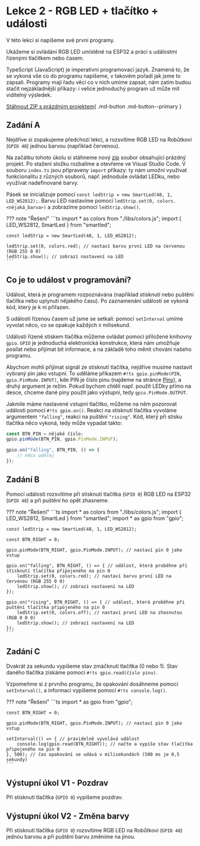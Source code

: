 # Lekce 2 - RGB LED + tlačítko + události

V této lekci si napíšeme své první programy.

Ukážeme si ovládání RGB LED umístěné na ESP32 a práci s událostmi řízenými tlačítkem nebo časem.

TypeScript (JavaScript) je imperativní programovací jazyk. Znamená to, že se vykoná vše co do programu napíšeme,
v takovém pořadí jak jsme to zapsali. Programy mají řadu věcí co v nich umíme zapsat, nám zatím budou stačit
nejzákladnější příkazy: i velice jednoduchý program už může mít viditelný výsledek.

[Stáhnout ZIP s prázdným projektem](./blank_project.zip){ .md-button .md-button--primary }

## Zadání A

Nejdříve si zopakujeme předchozí lekci, a rozsvítíme RGB LED na Robůtkovi (`GPIO 48`) jednou barvou (například červenou).

Na začátku tohoto úkolu si stáhneme nový [zip](./blank_project.zip) soubor obsahující prázdný projekt. Po stažení složku rozbalíme a otevřeme ve Visual Studio Code. V souboru `index.ts` jsou připraveny `import` příkazy: ty nám umožní využívat funkcionalitu z různých souborů, např. jednoduše ovládat LEDku, nebo využívat nadefinované barvy.

Pásek se inicializuje pomocí `const ledStrip = new SmartLed(48, 1, LED_WS2812);`.
Barvu LED nastavíme pomocí `ledStrip.set(0, colors.<nějaká_barva>)` a zobrazíme pomocí `ledStrip.show()`.

??? note "Řešení"
    ```ts
    import * as colors from "./libs/colors.js";
    import { LED_WS2812, SmartLed } from "smartled";

    const ledStrip = new SmartLed(48, 1, LED_WS2812);

    ledStrip.set(0, colors.red); // nastaví barvu první LED na červenou (RGB 255 0 0)
    ledStrip.show(); // zobrazí nastavení na LED
    ```

## Co je to událost v programování?

Událost, která je programem rozpoznávána (například stisknutí nebo puštění tlačítka nebo uplynutí nějakého času).
Po zaznamenání události se vykoná kód, který je k ní přiřazen.

S událostí řízenou časem už jsme se setkali: pomocí `setInterval` umíme vyvolat něco, co se opakuje každých `X` milisekund.

Události řízené stiskem tlačítka můžeme ovládat pomocí přiložené knihovny `gpio`.
`GPIO` je jednoduchá elektronická konstrukce, která nám umožňuje posílat nebo přijímat bit informace, a na základě toho měnit chování našeho programu.

Abychom mohli přijímat signál ze stisknutí tlačítka, nejdříve musíme nastavit vybraný pin jako vstupní. To uděláme příkazem `#!ts gpio.pinMode(PIN, gpio.PinMode.INPUT)`, kde PIN je číslo pinu (najdeme na stránce [Piny](../index.md#přehled-pinů)), a druhý argument je režim. Pokud bychom chtěli např. použít LEDky přímo na desce, chceme dané piny použít jako výstupní, tedy `gpio.PinMode.OUTPUT`.

Jakmile máme nastavené vstupní tlačítko, můžeme na něm pozorovat události pomocí `#!ts gpio.on()`. Reakci na stisknutí tlačítka vyvoláme argumentem `"falling"`, reakci na puštění `"rising"`. Kód, který při stisku tlačítka něco vykoná, tedy může vypadat takto:

```ts
const BTN_PIN = nějaké číslo;
gpio.pinMode(BTN_PIN, gpio.PinMode.INPUT);

gpio.on("falling", BTN_PIN, () => {
    // něco udělej
});
```

## Zadání B

Pomocí událostí rozsvítíme při stisknutí tlačítka (`GPIO 0`) RGB LED na ESP32 (`GPIO 48`) a při puštění ho opět zhasneme.

??? note "Řešení"
    ```ts
    import * as colors from "./libs/colors.js";
    import { LED_WS2812, SmartLed } from "smartled";
    import * as gpio from "gpio";

    const ledStrip = new SmartLed(48, 1, LED_WS2812);

    const BTN_RIGHT = 0;

    gpio.pinMode(BTN_RIGHT, gpio.PinMode.INPUT); // nastaví pin 0 jako vstup

    gpio.on("falling", BTN_RIGHT, () => { // událost, která proběhne při stisknutí tlačítka připojeného na pin 0
        ledStrip.set(0, colors.red); // nastaví barvu první LED na červenou (RGB 255 0 0)
        ledStrip.show(); // zobrazí nastavení na LED
    });

    gpio.on("rising", BTN_RIGHT, () => { // událost, která proběhne při puštění tlačítka připojeného na pin 0
        ledStrip.set(0, colors.off); // nastaví první LED na zhasnutou (RGB 0 0 0)
        ledStrip.show(); // zobrazí nastavení na LED
    });
    ```

## Zadání C

Dvakrát za sekundu vypíšeme stav zmáčknutí tlačítka (0 nebo 1). Stav daného tlačítka získáme pomocí `#!ts gpio.read(číslo pinu)`.

Vzpomeňme si z prvního programu, že opakování dosáhneme pomocí `setInterval()`, a informaci vypíšeme pomocí `#!ts console.log()`.

??? note "Řešení"
    ```ts
    import * as gpio from "gpio";

    const BTN_RIGHT = 0;

    gpio.pinMode(BTN_RIGHT, gpio.PinMode.INPUT); // nastaví pin 0 jako vstup

    setInterval(() => { // pravidelně vyvolává událost
        console.log(gpio.read(BTN_RIGHT)); // načte a vypíše stav tlačítka připojeného na pin 0
    }, 500); // čas opakování se udává v milisekundách (500 ms je 0,5 sekundy)
    ```

## Výstupní úkol V1 - Pozdrav

Při stisknutí tlačítka (`GPIO 0`) vypíšeme pozdrav.

## Výstupní úkol V2 - Změna barvy

Při stisknutí tlačítka (`GPIO 0`) rozsvítíme RGB LED na Robůtkovi (`GPIO 48`) jednou barvou a při puštění barvu změníme na jinou.
